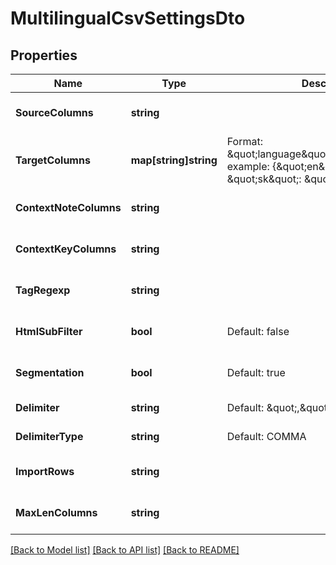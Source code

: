 # MultilingualCsvSettingsDto

## Properties
Name | Type | Description | Notes
------------ | ------------- | ------------- | -------------
**SourceColumns** | **string** |  | [optional] [default to null]
**TargetColumns** | **map[string]string** | Format: \&quot;language\&quot;:\&quot;column\&quot;; example: {\&quot;en\&quot;: \&quot;A\&quot;, \&quot;sk\&quot;: \&quot;B\&quot;} | [optional] [default to null]
**ContextNoteColumns** | **string** |  | [optional] [default to null]
**ContextKeyColumns** | **string** |  | [optional] [default to null]
**TagRegexp** | **string** |  | [optional] [default to null]
**HtmlSubFilter** | **bool** | Default: false | [optional] [default to null]
**Segmentation** | **bool** | Default: true | [optional] [default to null]
**Delimiter** | **string** | Default: \&quot;,\&quot; | [default to null]
**DelimiterType** | **string** | Default: COMMA | [default to null]
**ImportRows** | **string** |  | [optional] [default to null]
**MaxLenColumns** | **string** |  | [optional] [default to null]

[[Back to Model list]](../README.md#documentation-for-models) [[Back to API list]](../README.md#documentation-for-api-endpoints) [[Back to README]](../README.md)


